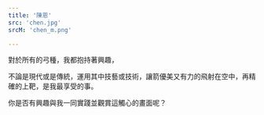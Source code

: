 ```yaml
---
title: '陳恩'
src: 'chen.jpg'
srcM: 'chen_m.png'

---
```



對於所有的弓種，我都抱持著興趣，

不論是現代或是傳統，運用其中技藝或技術，讓箭優美又有力的飛射在空中，再精確的上靶，是我最享受的事。

你是否有興趣與我一同實踐並觀賞這觸心的畫面呢？
